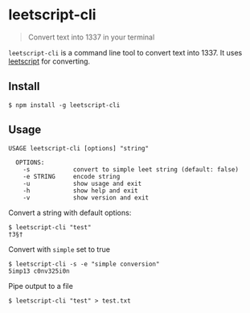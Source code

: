 # leetscript-cli
> Convert text into 1337 in your terminal

`leetscript-cli` is a command line tool to convert text into 1337. It uses [leetscript](https://github.com/kevingimbel/leetscript) for converting.

## Install

```
$ npm install -g leetscript-cli
```

## Usage

```
USAGE leetscript-cli [options] "string"

  OPTIONS:
    -s            convert to simple leet string (default: false)
    -e STRING     encode string
    -u            show usage and exit
    -h            show help and exit
    -v            show version and exit
```

Convert a string with default options:
```
$ leetscript-cli "test"
†3§†
```

Convert with `simple` set to true
```
$ leetscript-cli -s -e "simple conversion"
5imp13 c0nv325i0n
```

Pipe output to a file
```
$ leetscript-cli "test" > test.txt
```
